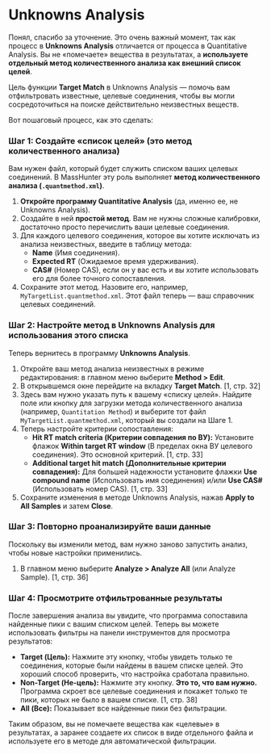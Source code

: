 # Unknowns Analysis

Понял, спасибо за уточнение. Это очень важный момент, так как процесс в **Unknowns Analysis** отличается от процесса в Quantitative Analysis. Вы не «помечаете» вещества в результатах, а **используете отдельный метод количественного анализа как внешний список целей**.

Цель функции **Target Match** в Unknowns Analysis — помочь вам отфильтровать известные, целевые соединения, чтобы вы могли сосредоточиться на поиске действительно неизвестных веществ.

Вот пошаговый процесс, как это сделать:

### Шаг 1: Создайте «список целей» (это метод количественного анализа)

Вам нужен файл, который будет служить списком ваших целевых соединений. В MassHunter эту роль выполняет **метод количественного анализа (`.quantmethod.xml`)**.

1.  **Откройте программу Quantitative Analysis** (да, именно ее, не Unknowns Analysis).
2.  Создайте в ней **простой метод**. Вам не нужны сложные калибровки, достаточно просто перечислить ваши целевые соединения.
3.  Для каждого целевого соединения, которое вы хотите исключать из анализа неизвестных, введите в таблицу метода:
    *   **Name** (Имя соединения).
    *   **Expected RT** (Ожидаемое время удерживания).
    *   **CAS#** (Номер CAS), если он у вас есть и вы хотите использовать его для более точного сопоставления.
4.  Сохраните этот метод. Назовите его, например, `MyTargetList.quantmethod.xml`. Этот файл теперь — ваш справочник целевых соединений.

### Шаг 2: Настройте метод в Unknowns Analysis для использования этого списка

Теперь вернитесь в программу **Unknowns Analysis**.

1.  Откройте ваш метод анализа неизвестных в режиме редактирования: в главном меню выберите **Method > Edit**.
2.  В открывшемся окне перейдите на вкладку **Target Match**. [1, стр. 32]
3.  Здесь вам нужно указать путь к вашему «списку целей». Найдите поле или кнопку для загрузки метода количественного анализа (например, `Quantitation Method`) и выберите тот файл `MyTargetList.quantmethod.xml`, который вы создали на Шаге 1.
4.  Теперь настройте критерии сопоставления:
    *   **Hit RT match criteria (Критерии совпадения по ВУ):** Установите флажок **Within target RT window** (В пределах окна ВУ целевого соединения). Это основной критерий. [1, стр. 33]
    *   **Additional target hit match (Дополнительные критерии совпадения):** Для большей надежности установите флажки **Use compound name** (Использовать имя соединения) и/или **Use CAS#** (Использовать номер CAS). [1, стр. 33]
5.  Сохраните изменения в методе Unknowns Analysis, нажав **Apply to All Samples** и затем **Close**.

### Шаг 3: Повторно проанализируйте ваши данные

Поскольку вы изменили метод, вам нужно заново запустить анализ, чтобы новые настройки применились.

1.  В главном меню выберите **Analyze > Analyze All** (или Analyze Sample). [1, стр. 36]

### Шаг 4: Просмотрите отфильтрованные результаты

После завершения анализа вы увидите, что программа сопоставила найденные пики с вашим списком целей. Теперь вы можете использовать фильтры на панели инструментов для просмотра результатов:

*   **Target (Цель):** Нажмите эту кнопку, чтобы увидеть только те соединения, которые были найдены в вашем списке целей. Это хороший способ проверить, что настройка сработала правильно.
*   **Non-Target (Не-цель):** Нажмите эту кнопку. **Это то, что вам нужно.** Программа скроет все целевые соединения и покажет только те пики, которых не было в вашем списке. [1, стр. 38]
*   **All (Все):** Показывает все найденные пики без фильтрации.

Таким образом, вы не помечаете вещества как «целевые» в результатах, а заранее создаете их список в виде отдельного файла и используете его в методе для автоматической фильтрации.
